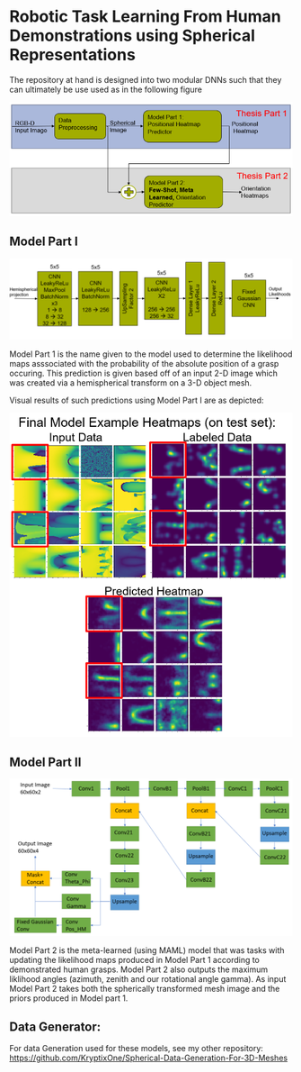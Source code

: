 # Robotic Task Learning From Human Demonstrations using Spherical Representations

The repository at hand is designed into two modular DNNs such that they can ultimately be use used as in the following figure

<img src="https://github.com/KryptixOne/Thesis-Learning-from-Human-Demonstration/blob/main/Images/Pipeline%20General.PNG" width="600" />


## Model Part I


<img src="https://github.com/KryptixOne/Thesis-Learning-from-Human-Demonstration/blob/main/Images/FinalModelPartI.PNG" width="600" />

Model Part 1 is the name given to the model used to determine the likelihood maps asssociated with the probability
of the absolute position of a grasp occuring. This prediction is given based off of an input 2-D image which was created via a hemispherical transform on a 3-D object mesh.

Visual results of such predictions using Model Part I are as depicted:

<img src="https://github.com/KryptixOne/Thesis-Learning-from-Human-Demonstration/blob/main/Images/FinalModelPart1_VisualResults.PNG" width="600" />

## Model Part II

<img src="https://github.com/KryptixOne/Thesis-Learning-from-Human-Demonstration/blob/main/Images/ModelForPartII.PNG" width="600" />

Model Part 2 is the meta-learned (using MAML) model that was tasks with updating the likelihood maps produced in Model Part 1 according to demonstrated human grasps.
Model Part 2 also outputs the maximum liklihood angles (azimuth, zenith and our rotational angle gamma).
As input Model Part 2 takes both the spherically transformed mesh image and the priors produced in Model part 1.


## Data Generator:
For data Generation used for these models, see my other repository:
https://github.com/KryptixOne/Spherical-Data-Generation-For-3D-Meshes

